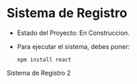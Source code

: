 <h1> Sistema de Registro</h1>

- Estado del Proyecto: En Construccion.

- Para ejecutar el sistema, debes poner:

  ```npm install react```

Sistema de Registro 2
